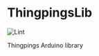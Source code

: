 # ThingpingsLib

![Lint](https://github.com/mdkendall/ThingpingsLib/actions/workflows/lint.yml/badge.svg)

Thingpings Arduino library
